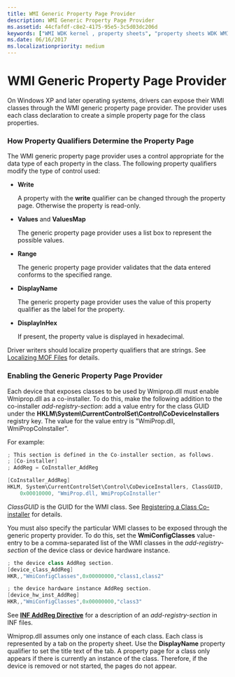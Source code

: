 ```yaml
---
title: WMI Generic Property Page Provider
description: WMI Generic Property Page Provider
ms.assetid: 44cfafdf-c8e2-4175-95e5-3c5d03dc206d
keywords: ["WMI WDK kernel , property sheets", "property sheets WDK WMI", "generic property page providers WDK WMI", "property pages WDK WMI", "property qualifiers WDK WMI", "device property sheets WDK WMI"]
ms.date: 06/16/2017
ms.localizationpriority: medium
---
```


# WMI Generic Property Page Provider





On Windows XP and later operating systems, drivers can expose their WMI classes through the WMI generic property page provider. The provider uses each class declaration to create a simple property page for the class properties.

### How Property Qualifiers Determine the Property Page

The WMI generic property page provider uses a control appropriate for the data type of each property in the class. The following property qualifiers modify the type of control used:

-   **Write**

    A property with the **write** qualifier can be changed through the property page. Otherwise the property is read-only.

-   **Values** and **ValuesMap**

    The generic property page provider uses a list box to represent the possible values.

-   **Range**

    The generic property page provider validates that the data entered conforms to the specified range.

-   **DisplayName**

    The generic property page provider uses the value of this property qualifier as the label for the property.

-   **DisplayInHex**

    If present, the property value is displayed in hexadecimal.

Driver writers should localize property qualifiers that are strings. See [Localizing MOF Files](localizing-mof-files.md) for details.

### Enabling the Generic Property Page Provider

Each device that exposes classes to be used by Wmiprop.dll must enable Wmiprop.dll as a co-installer. To do this, make the following addition to the co-installer *add-registry-section*: add a value entry for the class GUID under the **HKLM\\System\\CurrentControlSet\\Control\\CoDeviceInstallers** registry key. The value for the value entry is "WmiProp.dll, WmiPropCoInstaller".

For example:

```cpp
; This section is defined in the Co-installer section, as follows.
; [Co-installer]
; AddReg = CoInstaller_AddReg

[CoInstaller_AddReg] 
HKLM, System\CurrentControlSet\Control\CoDeviceInstallers, ClassGUID,
    0x00010000, "WmiProp.dll, WmiPropCoInstaller"
```

*ClassGUID* is the GUID for the WMI class. See [Registering a Class Co-installer](../install/registering-a-class-co-installer.md) for details.

You must also specify the particular WMI classes to be exposed through the generic property provider. To do this, set the **WmiConfigClasses** value-entry to be a comma-separated list of the WMI classes in the *add-registry-section* of the device class or device hardware instance.

```cpp
; the device class AddReg section.
[device_class_AddReg]
HKR,,"WmiConfigClasses",0x00000000,"class1,class2"

; the device hardware instance AddReg section.
[device_hw_inst_AddReg]
HKR,,"WmiConfigClasses",0x00000000,"class3"
```

See [**INF AddReg Directive**](../install/inf-addreg-directive.md) for a description of an *add-registry-section* in INF files.

Wmiprop.dll assumes only one instance of each class. Each class is represented by a tab on the property sheet. Use the **DisplayName** property qualifier to set the title text of the tab. A property page for a class only appears if there is currently an instance of the class. Therefore, if the device is removed or not started, the pages do not appear.

 


